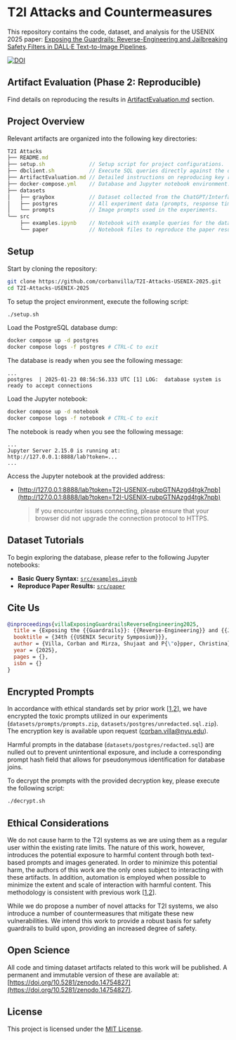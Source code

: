 # T2I Attacks and Countermeasures

This repository contains the code, dataset, and analysis for the USENIX 2025 paper: [Exposing the Guardrails: Reverse-Engineering and Jailbreaking Safety Filters in DALL·E Text-to-Image Pipelines](). 



[![DOI](https://zenodo.org/badge/DOI/10.5281/zenodo.14754827.svg)](https://doi.org/10.5281/zenodo.14754827)



## Artifact Evaluation (Phase 2: Reproducible)

Find details on reproducing the results in [ArtifactEvaluation.md](ArtifactEvaluation.md) section.


## Project Overview

Relevant artifacts are organized into the following key directories:

```js
T2I Attacks
├── README.md
├── setup.sh              // Setup script for project configurations.
├── dbclient.sh           // Execute SQL queries directly against the database.
├── ArtifactEvaluation.md // Detailed instructions on reproducing key results (in-progress).
├── docker-compose.yml    // Database and Jupyter notebook environment.
├── datasets
│   ├── graybox           // Dataset collected from the ChatGPT/Interface.
│   ├── postgres          // All experiment data (prompts, response times, requests, etc).
│   └── prompts           // Image prompts used in the experiments.
└── src
    ├── examples.ipynb    // Notebook with example queries for the database.
    └── paper             // Notebook files to reproduce the paper results.
```


## Setup

Start by cloning the repository:
```bash
git clone https://github.com/corbanvilla/T2I-Attacks-USENIX-2025.git
cd T2I-Attacks-USENIX-2025
```

To setup the project environment, execute the following script:

```bash
./setup.sh
```

Load the PostgreSQL database dump:
```bash
docker compose up -d postgres
docker compose logs -f postgres # CTRL-C to exit
```

The database is ready when you see the following message:
```
...
postgres  | 2025-01-23 08:56:56.333 UTC [1] LOG:  database system is ready to accept connections
```

Load the Jupyter notebook:
```bash
docker compose up -d notebook
docker compose logs -f notebook # CTRL-C to exit
```

The notebook is ready when you see the following message:
```
...
Jupyter Server 2.15.0 is running at:
http://127.0.0.1:8888/lab?token=...
...
```

Access the Jupyter notebook at the provided address: 
- [http://127.0.0.1:8888/lab?token=T2I-USENIX-rubpGTNAzgd4tgk7npb](http://127.0.0.1:8888/lab?token=T2I-USENIX-rubpGTNAzgd4tgk7npb)
  > 
  > If you encounter issues connecting, please ensure that your browser did not upgrade the connection protocol to HTTPS.
  >


## Dataset Tutorials

To begin exploring the database, please refer to the following Jupyter notebooks:

- **Basic Query Syntax:** [`src/examples.ipynb`](src/examples.ipynb)
- **Reproduce Paper Results:** [`src/paper`](src/paper)


## Cite Us

```bibtex
@inproceedings{villaExposingGuardrailsReverseEngineering2025,
  title = {Exposing the {{Guardrails}}: {{Reverse-Engineering}} and {{Jailbreaking Safety Filters}} in {{DALL·E Text-to-Image Pipelines}}},
  booktitle = {34th {{USENIX Security Symposium}}},
  author = {Villa, Corban and Mirza, Shujaat and P{\"o}pper, Christina},
  year = {2025},
  pages = {},
  isbn = {}
}
```

## Encrypted Prompts

In accordance with ethical standards set by prior work [[1](https://github.com/Yuchen413/text2image_safety),[2](https://github.com/YitingQu/unsafe-diffusion)], we have encrypted the toxic prompts utilized in our experiments (`datasets/prompts/prompts.zip`, `datasets/postgres/unredacted.sql.zip`). The encryption key is available upon request (corban.villa@nyu.edu).

Harmful prompts in the database (`datasets/postgres/redacted.sql`) are nulled out to prevent unintentional exposure, and include a corresponding prompt hash field that allows for pseudonymous identification for database joins.

To decrypt the prompts with the provided decryption key, please execute the following script:
```bash
./decrypt.sh
```


## Ethical Considerations

We do not cause harm to the T2I systems as we are using them as a regular user within the existing rate limits. The nature of this work, however, introduces the potential exposure to harmful content through both text-based prompts and images generated. In order to minimize this potential harm, the authors of this work are the only ones subject to interacting with these artifacts. In addition, automation is employed when possible to minimize the extent and scale of interaction with harmful content. This methodology is consistent with previous work [[1](https://github.com/Yuchen413/text2image_safety),[2](https://github.com/YitingQu/unsafe-diffusion)].

While we do propose a number of novel attacks for T2I systems, we also introduce a number of countermeasures that mitigate these new vulnerabilities. We intend this work to provide a robust basis for safety guardrails to build upon, providing an increased degree of safety.

## Open Science

All code and timing dataset artifacts related to this work will be published. A permanent and immutable version of these are available at: [https://doi.org/10.5281/zenodo.14754827](https://doi.org/10.5281/zenodo.14754827).

## License

This project is licensed under the [MIT License](LICENSE).

